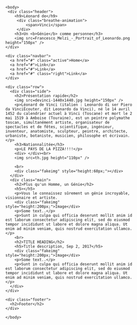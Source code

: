
<!DOCTYPE html>
<html lang="en">
	<head>
		<title> Portrait of Leonardo </title>
		<meta charset="UTF-8">
		<meta name="viewport" content="width=device-width, initial-scale=1">
		<link rel="stylesheet" href="style.css">
	</head>
 <style>
   * {
  box-sizing: border-box;
}

* {
  border: 0;
  box-sizing: border-box;
  margin: 0;
  padding: 0;
}
html {
  min-height: 100%;
}


@keyframes roll {
  0% {
    font-size:0px;
    opacity:0;
    margin-left:-30px;
    margin-top:0px;
    transform: rotate(-25deg);
  }
  3% {
    opacity:1;
    transform: rotate(0deg);
  }
  5% {
    font-size:inherit;
    opacity:1;
    margin-left:0px;
    margin-top:0px;
  }
  20% {
    font-size:inherit;
    opacity:1;
    margin-left:0px;
    margin-top:0px;
    transform: rotate(0deg);
  }
  27% {
    font-size:0px;
    opacity:0.5;
    margin-left:20px;
    margin-top:100px;
  }
  100% {
    font-size:0px;
    opacity:0;
    margin-left:-30px;
    margin-top:0px;
    transform: rotate(15deg);
  }
}

@keyframes roll2 {
  0% {
    font-size:0px;
    opacity:0;
    margin-left:-30px;
    margin-top:0px;
    transform: rotate(-25deg);
  }
  3% {
    opacity:1;
    transform: rotate(0deg);
  }
  5% {
    font-size:inherit;
    opacity:1;
    margin-left:0px;
    margin-top:0px;
  }
  30% {
    font-size:inherit;
    opacity:1;
    margin-left:0px;
    margin-top:0px;
    transform: rotate(0deg);
  }
  37% {
    font-size:1500px;
    opacity:0;
    margin-left:-1000px;
    margin-top:-800px;
  }
  100% {
    font-size:0px;
    opacity:0;
    margin-left:-30px;
    margin-top:0px;
    transform: rotate(15deg);
  }
}

@keyframes bg {
  0% {background: #ff0075;}
  3% {background: #0094ff;}
  20% {background: #0094ff;}
  23% {background: #b200ff;}
  40% {background: #b200ff;}
  43% {background: #8BC34A;}
  60% {background: #8BC34A;}
  63% {background: #F44336;}
  80% {background: #F44336;}
  83% {background: #F44336;}
  100% {background: #F44336;}
}

    @font-face {
    font-family: 'TheFont';
    
    /* Variable fonts like the one linked below allow for fine-tuned control over various font properties dynamically via CSS, such as weight ('wght'), width ('wdth'), etc. This link is where your web browser will download the font from. */
    /* Insert the link to your custom variable font */
    src: url("https://garet.typeforward.com/assets/fonts/shared/TFMixVF.woff2")
      format('woff2'); }


  body.breathe-animation {
    display: flex;
    align-items: center;
    justify-content: center;
    /* Change the Background color of the entire screen */
    background-color: black;
    /* 'vw' is a viewport-width unit, 'vh' is a viewport-height unit. 1vw equals 1% of the width of the viewport, and 1vh equals 1% of the height of the viewport. This allows the font size to scale dynamically with the window size. */
    height: 50vh;
  }

  .breathe-animation span {
    font-family: 'TheFont';
  
    /* The 'clamp()' function sets a flexible font size that will never go below a minimum value and never above a maximum value. The middle value is preferred, but it will shrink or grow based on the viewport dimensions. */
    /* Adjusts font size based on content width and viewport height */
    font-size: clamp(10vw, 20vw, 50vh);
  
    /* Change this to set the text color */
    color: white;
  
    /* Center text horizontally */
    text-align: center; 
  
    /* The 'animation' property applies the 'letter-breathe' keyframes to the element, making it animate over 3 seconds.'ease-in-out' makes the movement start and end slowly, and 'infinite' makes it repeat forever. */
    /* Controls the animation (3s is the duration) */
    animation: letter-breathe 3s ease-in-out infinite;
}
  
  /* Keyframes define the sequence of styles that an element will go through during an animation. */
  @keyframes letter-breathe {
   
    /* The 'from' and 'to' keyframes establish the initial and final states of the animation, respectively, using 'font-variation-settings'. This CSS property is used with variable fonts to adjust their weight ('wght'), width ('wdth'), etc., during the animation. */
    from,
    to {
      /* Starting weight; adjust the numbers according to your specific font */
      font-variation-settings: 'wght' 100;
    }

    /* At the midpoint (50%) of the animation, the font weight changes to 900. */
    50% {
      /* Ending weight; adjust the numbers according to your specific font */
      font-variation-settings: 'wght' 700;
    }
  }

/* Style the body */
body {
  font-family: Arial, Helvetica, sans-serif;
  margin: 0;
}

h9::before {  
  transform: scaleX(0);
  transform-origin: bottom right;
}

h9:hover::before {
  transform: scaleX(1);
  transform-origin: bottom left;
}

h9::before {
  content: " ";
  display: block;
  position: absolute;
  top: 0; right: 0; bottom: 0; left: 0;
  inset: 0 0 0 0;
  background: hsl(200 100% 80%);
  z-index: -1;
  transition: transform .3s ease;
}

h9 {
  position: relative;
  font-size: 5rem;
}



.fond1 {
color:black;
background-color:white;
background-image: Francesco_Melzi_-_Portrait_of_Leonardo.png;
margin:0;
}

/* Header/logo Title */
.header {
  padding: 1px;
  text-align: center;
  background: #ff5733;
  color: white;
}

/* Increase the font size of the heading */
.header h1 {
  font-size: 40px;
}

/* Sticky navbar - toggles between relative and fixed, depending on the scroll position. It is positioned relative until a given offset position is met in the viewport - then it "sticks" in place (like position:fixed). The sticky value is not supported in IE or Edge 15 and earlier versions. However, for these versions the navbar will inherit default position */
.navbar {
  overflow: hidden;
  background-color: #333;
  position: sticky;
  position: -webkit-sticky;
  top: 0;
}

/* Style the navigation bar links */
.navbar a {
  float: left;
  display: block;
  color: white;
  text-align: center;
  padding: 14px 20px;
  text-decoration: none;
}


/* Right-aligned link */
.navbar a.right {
  float: right;
}

/* Change color on hover */
.navbar a:hover {
  background-color: #ddd;
  color: black;
}

/* Active/current link */
.navbar a.active {
  background-color: #666;
  color: white;
}

/* Column container */
.row {  
  display: -ms-flexbox; /* IE10 */
  display: flex;
  -ms-flex-wrap: wrap; /* IE10 */
  flex-wrap: wrap;
}

/* Create two unequal columns that sits next to each other */
/* Sidebar/left column */
.side {
  -ms-flex: 30%; /* IE10 */
  flex: 30%;
  background-color: #f1f1f1;
  padding: 20px;
}

/* Main column */
.main {   
  -ms-flex: 70%; /* IE10 */
  flex: 70%;
  background-color: white;
  padding: 20px;
}

/* Fake image, just for this example */
.img {
  background-color: #aaa;
  width: 100%;
  padding: 20px;
}

/* Footer */
.footer {
  padding: 20px;
  text-align: center;
  background: #ddd;
}

/* Responsive layout - when the screen is less than 700px wide, make the two columns stack on top of each other instead of next to each other */
@media screen and (max-width: 700px) {
  .row {   
    flex-direction: column;
  }
}

/* Responsive layout - when the screen is less than 400px wide, make the navigation links stack on top of each other instead of next to each other */
@media screen and (max-width: 400px) {
  .navbar a {
    float: none;
    width: 100%;
  }
}
 </style>

	<body>
	 <div class="header">
	    <h9>Léonard de</h9>
	     <div class="breathe-animation">
             <span>Vinci</span>
         </div>
	    <h3>Un <b>Génie</b> comme personne</h3>
		<img src=Francesco_Melzi_-_Portrait_of_Leonardo.png height="150px" />
	</div>
	
	<div class="navbar">
	  <a href="#" class="active">Home</a>
	  <a href="#">Link</a>
	  <a href="#">Link</a>
	  <a href="#" class="right">Link</a>
	</div>

	<div class="row">
	  <div class="side">
		<h2>Présentation rapide</h2>
		<img src=devinci-1440x1440.jpg height="150px" />
		<p>Léonard de Vinci (italien : Leonardo di ser Piero da VinciÉcouter, dit Leonardo da Vinci), né le 14 avril 1452 du calendrier actuel à Vinci (Toscane) et mort le 2 mai 1519 à Amboise (Touraine), est un peintre polymathe toscan, simultanément artiste, organisateur de spectacles et de fêtes, scientifique, ingénieur, inventeur, anatomiste, sculpteur, peintre, architecte, urbaniste, botaniste, musicien, philosophe et écrivain.</p>
		<h3>Nationnalitée</h3>
		<p>LE PAYS DE LA PIZZA!!!!</p>
		<div> </div><br>
		<img src=th.jpg height="110px" />
		
		<br>
		<div class="fakeimg" style="height:60px;"></div>
	  </div>
	  <div class="main">
		<h2>Plus qu'un Homme, un Génie</h2>
		<h5></h5>
		<p>Vous le connaissez sûrement un génie incroyable, visionnaire et artiste. 
		<div class="fakeimg" style="height:200px;">Image</div>
		<p>Some text..</p>
		<p>Sunt in culpa qui officia deserunt mollit anim id est laborum consectetur adipiscing elit, sed do eiusmod tempor incididunt ut labore et dolore magna aliqua. Ut enim ad minim veniam, quis nostrud exercitation ullamco.</p>
		<br>
		<h2>TITLE HEADING</h2>
		<h5>Title description, Sep 2, 2017</h5>
		<div class="fakeimg" style="height:200px;">Image</div>
		<p>Some text..</p>
		<p>Sunt in culpa qui officia deserunt mollit anim id est laborum consectetur adipiscing elit, sed do eiusmod tempor incididunt ut labore et dolore magna aliqua. Ut enim ad minim veniam, quis nostrud exercitation ullamco.</p>
	  </div>
	</div>

	<div class="footer">
	  <h2>Footer</h2>
	</div>

	</body>
</html>
